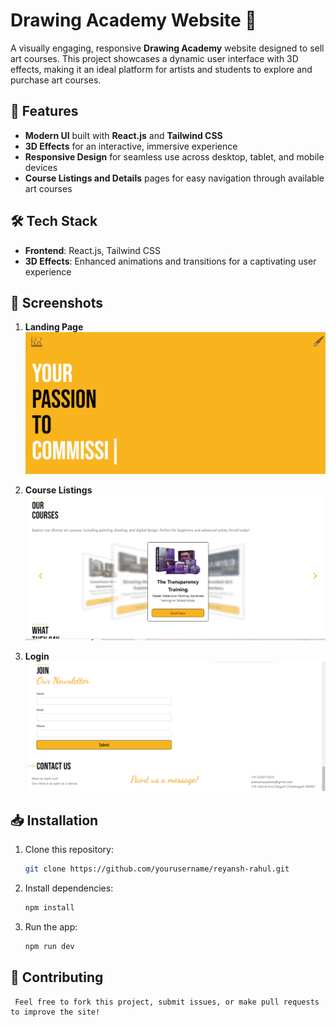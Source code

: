 # Drawing Academy Website 🎨

A visually engaging, responsive **Drawing Academy** website designed to sell art courses. This project showcases a dynamic user interface with 3D effects, making it an ideal platform for artists and students to explore and purchase art courses.

## 🚀 Features

- **Modern UI** built with **React.js** and **Tailwind CSS**
- **3D Effects** for an interactive, immersive experience
- **Responsive Design** for seamless use across desktop, tablet, and mobile devices
- **Course Listings and Details** pages for easy navigation through available art courses

## 🛠 Tech Stack

- **Frontend**: React.js, Tailwind CSS
- **3D Effects**: Enhanced animations and transitions for a captivating user experience

## 📸 Screenshots

1. **Landing Page**
   ![Landing Page](public/screenshots/lander.png)

2. **Course Listings**
   ![Course Listings](public/screenshots/courses.png)

3. **Login**
   ![Login](public/screenshots/newsletter.png)

## 📥 Installation

1. Clone this repository:
   ```bash
   git clone https://github.com/yourusername/reyansh-rahul.git

2. Install dependencies:
    ```bash
    npm install

3. Run the app:
    ```bash
    npm run dev

## 🤝 Contributing
     Feel free to fork this project, submit issues, or make pull requests to improve the site!
